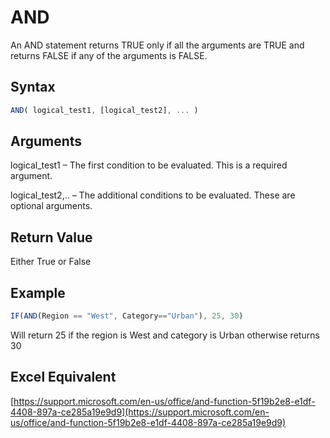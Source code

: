 # AND

An AND statement returns TRUE only if all the arguments are TRUE and returns FALSE if any of the arguments is FALSE.

## Syntax

```javascript
AND( logical_test1, [logical_test2], ... )
```

## Arguments

logical\_test1 – The first condition to be evaluated. This is a required argument.

logical\_test2,.. – The additional conditions to be evaluated. These are optional arguments.

## **Return Value**

Either True or False

## **Example**

```javascript
IF(AND(Region == "West", Category=="Urban"), 25, 30)
```

Will return 25 if the region is West and category is Urban otherwise returns 30

## **Excel Equivalent**

[https://support.microsoft.com/en-us/office/and-function-5f19b2e8-e1df-4408-897a-ce285a19e9d9](https://support.microsoft.com/en-us/office/and-function-5f19b2e8-e1df-4408-897a-ce285a19e9d9)
